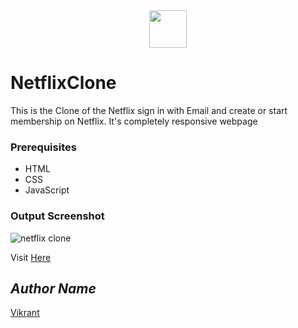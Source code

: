 <div align="center">
  <img height="60" src="https://user-images.githubusercontent.com/85709371/155719186-f0a24ead-a2b7-4bb9-a508-8c4411eb6191.png">
</div>

# NetflixClone
This is the Clone of the Netflix sign in with Email and create or start membership on Netflix. It's completely responsive webpage

### Prerequisites
- HTML
- CSS
- JavaScript

### Output Screenshot

![netflix clone](https://user-images.githubusercontent.com/85709371/128415735-30018e2b-f203-45e3-8c36-bf85600b0505.png)

Visit <a href="https://vikrant-v28.github.io/NetflixClone/">Here</a>

## *Author Name*
[Vikrant](https://github.com/vikrant-v28)
